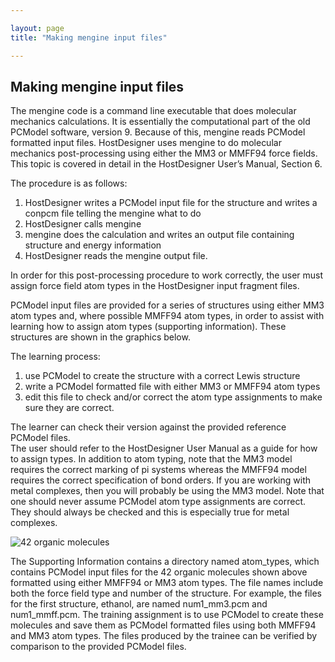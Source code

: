 ```yaml
---

layout: page
title: "Making mengine input files"

---
```


## Making mengine input files

The mengine code is a command line executable that does molecular mechanics calculations.
It is essentially the computational part of the old PCModel software, version 9.
Because of this, mengine reads PCModel formatted input files. 
HostDesigner uses mengine to do molecular mechanics post-processing using either the MM3 or MMFF94 force fields.
This topic is covered in detail in the HostDesigner User’s Manual, Section 6.

The procedure is as follows:  

1. HostDesigner writes a PCModel input file for the structure and writes a conpcm file telling the mengine what to do
2. HostDesigner calls mengine
3. mengine does the calculation and writes an output file containing structure and energy information
4. HostDesigner reads the mengine output file.  

In order for this post-processing procedure to work correctly, the user must assign force field atom types in the HostDesigner input fragment files.  

PCModel input files are provided for a series of structures using either MM3 atom types and, where possible MMFF94 atom types, in order to assist with learning how to assign atom types (supporting information). These structures are shown in the graphics below.  

The learning process:

1. use PCModel to create the structure with a correct Lewis structure
2. write a PCModel formatted file with either MM3 or MMFF94 atom types
3. edit this file to check and/or correct the atom type assignments to make sure they are correct.    

The learner can check their version against the provided reference PCModel files.  
The user should refer to the HostDesigner User Manual as a guide for how to assign types.
In addition to atom typing, note that the MM3 model requires the correct marking of pi systems 
whereas the MMFF94 model requires the correct specification of bond orders.
If you are working with metal complexes, then you will probably be using the MM3 model.
Note that one should never assume PCModel atom type assignments are correct.
They should always be checked and this is especially true for metal complexes.

![42 organic molecules](https://drmperez.github.io/HostDesigner_tutorials/images/42_organic_molecules.png "test")

The Supporting Information contains a directory named atom_types, which contains PCModel 
input files for the 42 organic molecules shown above formatted using either MMFF94 or MM3 atom types.
The file names include both the force field type and number of the structure.
For example, the files for the first structure, ethanol, are named num1_mm3.pcm and num1_mmff.pcm.
The training assignment is to use PCModel to create these molecules and save them as PCModel
formatted files using both MMFF94 and MM3 atom types.  The files produced by the trainee can
be verified by comparison to the provided PCModel files.
